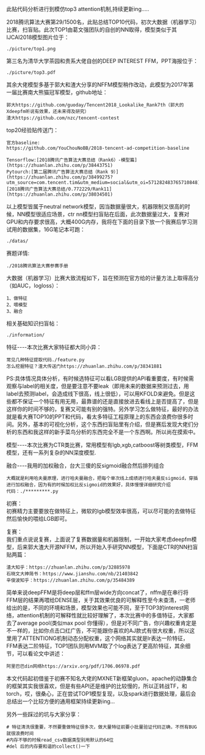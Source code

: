 此贴代码分析进行到模仿top3 attention机制,持续更新ing.....

2018腾讯算法大赛第29/1500名，此贴总结TOP10代码，初次大数据（机器学习）比赛，扫盲贴。此次TOP1由葛文强团队的自创的NN取得，模型类似于其IJCAI2018模型图片位于：  

	./picture/top1.png
第三名为清华大学茶园和贵系大佬自创的DEEP INTEREST FFM，PPT海报位于：  

	./picture/top3.pdf
其余大佬模型多基于郭大和渣大分享的NFFM模型稍作改动，此模型为2017年第一届比赛南大熊猫冠军模型，github地址：  

	郭大https://github.com/guoday/Tencent2018_Lookalike_Rank7th（郭大的Xdeepfm听说有效果，还未来得及研究）
	渣大https://github.com/nzc/tencent-contest
top20经验贴传送门：  
	
	官方baseline:
	https://github.com/YouChouNoBB/2018-tencent-ad-competition-baseline

	Tensorflow:[2018腾讯广告算法大赛总结（Rank6）-模型篇](https://zhuanlan.zhihu.com/p/38443751)
	Pytourch:[第二届腾讯广告算法大赛总结（Rank 9）](https://zhuanlan.zhihu.com/p/38499275?utm_source=com.tencent.tim&utm_medium=social&utm_oi=571282483765710848)
	[2018腾讯广告算法大赛总结/0.772229/Rank11](https://zhuanlan.zhihu.com/p/38034501)
以上模型皆属于neutral network模型，因当数据量很大，机器限制又很高的时候，NN模型很适应场景，ctr nn模型扫盲贴在后面，此次数据量过大，复赛对GPU和内存要求很高，大概400G内存，我将在下面的目录下放一个我赛后学习测试用的数据集，16G笔记本可跑：  
	
	./datas/

赛题详情:  

	./2018腾讯算法大赛参赛手册  

大数据（机器学习）比赛大致流程如下，旨在预测在官方给的计量方法上取得高分（如AUC，logloss）：  
	
	1、做特征
	2、喂模型
	3、融合

相关基础知识扫盲帖：  

	./information/

特征----本次比赛大家特征都大同小异：  

	常见几种特征提取代码./feature.py  
	怎么挖掘特征？渣大传送门https://zhuanlan.zhihu.com/p/38341881

PS:具体情况具体分析，有时候选特征可以看LGB提供的API看重要度，有时候需观察与label的相关度，但是要注意不要leak（即用未来的数据来预测过去，用label去预测label，会造成线下很高，线上很低），可以用KFOLD来避免。但是这些都不保证一个特征有用无用，最靠谱的还是直接放进去看线上是否提高了，但是这样你的时间不够的，复赛又可能有别的强特。另外学习怎么做特征，最好的办法就是看大赛TOP10的PPT和代码，看太多特征工程原理上的东西会浪费你很多时间。另外，基本的可视化分析，这个东西扫盲贴里有介绍，但是赛后发现大佬们分析的东西和我这样的新手菜鸟分析的东西完全不是一个东西啊。所以尚在摸索中。 

模型----本次比赛为CTR类比赛，常用模型有lgb,xgb,catboost等树类模型，FFM模型，还有一系列复杂的NN深度模型.  

融合----我用的加权融合，台大三傻的反sigmoid融合然后排列组合  
	
	大概就是利用哈夫曼原理，进行哈夫曼融合，把每个单次线上成绩进行哈夫曼反sigmoid，穿插进行加权融合，因为有的时候加权比反sigmoid的效果好，具体慢慢详细研究介绍
	代码：./*********.py

初赛：  
初赛精力主要要放在做特征上，微软的lgb模型效率很高，可以尽可能的去做特征然后愉快的喂给LGB即可。  

复赛：   
我们重点说说复赛，上面说了复赛数据量和机器限制，一开始大家考虑deepfm模型，后来郭大渣大开源NFFM，所以开始入手研究NN模型，下面是CTR的NN扫盲贴两篇：  

	渣大知乎：https://zhuanlan.zhihu.com/p/32885978
	石晓文大神简书：https://www.jianshu.com/nb/21403842
	辛俊波知乎：https://zhuanlan.zhihu.com/p/35484389
	
简单来说deepFFM是将deep层和ffm层wide方向concat了，nffm是在串行将FFM层的结果再喂给DENSE层，关于其效果优良的可解释性至今未查清，一老师给出的是，不同的环境和场景，模型效果也可能不同，至于TOP3的interest网络，attention机制的可解释性就比较好理解了，本次比赛中的多值特征，大家都去了average pool(类似max pool 你懂得），但是对不同广告，你兴趣权重肯定是不一样的，比如你点击口红广告，不可能跟你喜欢的AJ款式有很大权重，所以这里用了ATTENTIONG机制动态分配权重，这个网络其实就是lr表达一阶特征，FFM表达二阶特征，TOP1团队则用MVM取了个log表达了更高阶特征，其余细节，可以看论文中讲述：  

	阿里巴巴din网络https://arxiv.org/pdf/1706.06978.pdf

本文代码起初借鉴于初赛不知名大佬的MXNET新框架gluon，apache的动静集合的框架其实我很喜欢，但是有些API还是维护的比较慢的，所以正转战TF，和torch，哎，很桑心，正在尝试TOP1模型复现，以及spark进行数据处理，最后会总结出一个比较方便的通用框架持续更新ing...
	

另外一些踩过的坑与大家分享：  

	# 特征清洗很重要，不然要重做特征很多次，做大量特征前要小批量验证代码正确，不然有BUG就很浪费时间
	#内存不够的时候read_csv数据类型别用默认的64位
	#del 后的内存要和谐的collect()一下
